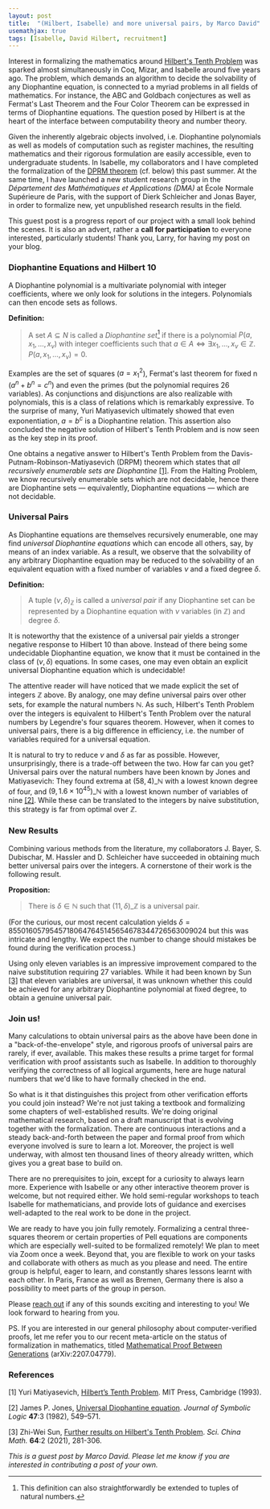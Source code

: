 ```yaml
---
layout: post
title:  "(Hilbert, Isabelle) and more universal pairs, by Marco David"
usemathjax: true
tags: [Isabelle, David Hilbert, recruitment]
---
```


Interest in formalizing the mathematics around [Hilbert's Tenth Problem](https://en.wikipedia.org/wiki/Hilbert%27s_tenth_problem) was sparked almost simultaneously in Coq, Mizar, and Isabelle around five years ago. The problem, which demands an algorithm to decide the solvability of any Diophantine equation, is connected to a myriad problems in all fields of mathematics. For instance, the ABC and Goldbach conjectures as well as Fermat's Last Theorem and the Four Color Theorem can be expressed in terms of Diophantine equations. The question posed by Hilbert is at the heart of the interface between computability theory and number theory.

Given the inherently algebraic objects involved, i.e. Diophantine polynomials as well as models of computation such as register machines, the resulting mathematics and their rigorous formulation are easily accessible, even to undergraduate students. In Isabelle, my collaborators and I have completed the formalization of the [DPRM theorem](https://www.isa-afp.org/entries/DPRM_Theorem.html) (cf. below) this past summer. At the same time, I have launched a new student research group in the *Département des Mathématiques et Applications (DMA)* at École Normale Supérieure de Paris, with the support of Dierk Schleicher and Jonas Bayer, in order to formalize new, yet unpublished research results in the field.

This guest post is a progress report of our project with a small look behind the scenes. It is also an advert, rather a **call for participation** to everyone interested, particularly students! Thank you, Larry, for having my post on your blog.

### Diophantine Equations and Hilbert 10

A Diophantine polynomial is a multivariate polynomial with integer coefficients, where we only look for solutions in the integers. Polynomials can then encode sets as follows.

**Definition:**
> A set $A \subseteq N$ is called a *Diophantine set*[^1] if there is a polynomial $P(a, x_1, \ldots, x_\nu)$ with integer coefficients such that $a \in A \Longleftrightarrow \exists x_1, \ldots, x_\nu \in \mathbb Z. \, P(a, x_1, \ldots, x_\nu) = 0$.

[^1]: This definition can also straightforwardly be extended to tuples of natural numbers.

Examples are the set of squares ($a = x_1^2$), Fermat's last theorem for fixed n ($a^n + b^n = c^n$) and even the primes (but the polynomial requires 26 variables). As conjunctions and disjunctions are also realizable with polynomials, this is a class of relations which is remarkably expressive. To the surprise of many, Yuri Matiyasevich ultimately showed that even exponentiation, $a = b^c$ is a Diophantine relation. This assertion also concluded the negative solution of Hilbert's Tenth Problem and is now seen as the key step in its proof.

One obtains a negative answer to Hilbert's Tenth Problem from the Davis-Putnam-Robinson-Matiyasevich (DRPM) theorem which states that *all recursively enumerable sets are Diophantine* [[1]](#references). From the Halting Problem, we know recursively enumerable sets which are not decidable, hence there are Diophantine sets — equivalently, Diophantine equations — which are not decidable.

### Universal Pairs

As Diophantine equations are themselves recursively enumerable, one may find *universal Diophantine equations* which can encode all others, say, by means of an index variable. As a result, we observe that the solvability of any arbitrary Diophantine equation may be reduced to the solvability of an equivalent equation with a fixed number of variables $\nu$ and a fixed degree $\delta$. 

**Definition:**
> A tuple $(\nu, \delta)_{\mathbb Z}$ is called a *universal pair* if any Diophantine set can be represented by a Diophantine equation with $\nu$ variables (in $\mathbb Z$) and degree $\delta$.

It is noteworthy that the existence of a universal pair yields a stronger negative response to Hilbert 10 than above. Instead of there being some undecidable Diophantine equation, we know that it must be contained in the class of $(\nu, \delta)$ equations. In some cases, one may even obtain an explicit universal Diophantine equation which is undecidable!

The attentive reader will have noticed that we made explicit the set of integers $\mathbb Z$ above. By analogy, one may define universal pairs over other sets, for example the natural numbers $\mathbb N$. As such, Hilbert's Tenth Problem over the integers is equivalent to Hilbert's Tenth Problem over the natural numbers by Legendre's four squares theorem. However, when it comes to universal pairs, there is a big difference in efficiency, i.e. the number of variables required for a universal equation.

It is natural to try to reduce $\nu$ and $\delta$ as far as possible. However, unsurprisingly, there is a trade-off between the two. How far can you get? Universal pairs over the natural numbers have been known by Jones and Matiyasevich: 
They found extrema at $(58, 4)\_{\mathbb N}$
with a lowest known degree of four, and 
$(9, 1.6 \times 10^{45})\_{\mathbb N}$ with a lowest known number of variables of nine [[2]](#references). While these can be translated to the integers by naive substitution, this strategy is far from optimal over $\mathbb Z$.

### New Results

Combining various methods from the literature, my collaborators J. Bayer, S. Dubischar, M. Hassler and D. Schleicher have succeeded in obtaining much better universal pairs over the integers. A cornerstone of their work is the following result.

**Proposition:**
> There is $\delta \in \mathbb N$ such that $(11, \delta)\_{\mathbb Z}$ is a universal pair.

(For the curious, our most recent calculation yields $\delta = 85501605795457180647645145654678344726563009024$ but this was intricate and lengthy. We expect the number to change should mistakes be found during the verification process.)

Using only eleven variables is an impressive improvement compared to the naive substitution requiring 27 variables. While it had been known by Sun [[3]](#references) that eleven variables are universal, it was unknown whether this could be achieved for any arbitrary Diophantine polynomial at fixed degree, to obtain a genuine universal pair. 

### Join us!

Many calculations to obtain universal pairs as the above have been done in a "back-of-the-envelope" style, and rigorous proofs of universal pairs are rarely, if ever, available. This makes these results a prime target for formal verification with proof assistants such as Isabelle. In addition to thoroughly verifying the correctness of all logical arguments, here are huge natural numbers that we'd like to have formally checked in the end.

So what is it that distinguishes this project from other verification efforts you could join instead? We're not just taking a textbook and formalizing some chapters of well-established results. We're doing original mathematical research, based on a draft manuscript that is evolving together with the formalization. There are continuous interactions and a steady back-and-forth between the paper and formal proof from which everyone involved is sure to learn a lot. Moreover, the project is well underway, with almost ten thousand lines of theory already written, which gives you a great base to build on. 

There are no prerequisites to join, except for a curiosity to always learn more. Experience with Isabelle or any other interactive theorem prover is welcome, but not required either. We hold semi-regular workshops to teach Isabelle for mathematicians, and provide lots of guidance and exercises well-adapted to the real work to be done in the project.

We are ready to have you join fully remotely. Formalizing a central three-squares theorem or certain properties of Pell equations are components which are especially well-suited to be formalized remotely! We plan to meet via Zoom once a week. Beyond that, you are flexible to work on your tasks and collaborate with others as much as you please and need. The entire group is helpful, eager to learn, and constantly shares lessons learnt with each other. In Paris, France as well as Bremen, Germany there is also a possibility to meet parts of the group in person.

Please [reach out](mailto:gdt-isabelle-up@ens.fr) if any of this sounds exciting and interesting to you! We look forward to hearing from you.

PS. If you are interested in our general philosophy about computer-verified proofs, let me refer you to our recent meta-article on the status of formalization in mathematics, titled [Mathematical Proof Between Generations](https://arxiv.org/pdf/2207.04779.pdf) (arXiv:2207.04779).

### References

[1] Yuri Matiyasevich, [Hilbert’s Tenth Problem](https://mitpress.mit.edu/9780262132954/hilberts-10th-problem). MIT Press, Cambridge (1993).

[2] James P. Jones, [Universal Diophantine equation](https://www.jstor.org/stable/2273588). *Journal of Symbolic Logic* **47**:3 (1982), 549–571.

[3] Zhi-Wei Sun, [Further results on Hilbert's Tenth Problem](https://arxiv.org/abs/1704.03504). *Sci. China Math.* **64**:2 (2021), 281-306. 

*This is a guest post by Marco David. Please let me know if you are interested in contributing a post of your own.*
